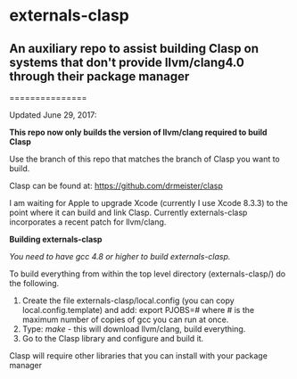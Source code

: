 # externals-clasp
## An auxiliary repo to assist building Clasp on systems that don't provide llvm/clang4.0 through their package manager
===============

Updated June 29, 2017:

**This repo now only builds the version of llvm/clang required to build Clasp**

Use the branch of this repo that matches the branch of Clasp you want to build.

Clasp can be found at:   https://github.com/drmeister/clasp

I am waiting for Apple to upgrade Xcode (currently I use Xcode 8.3.3) to the point where it can build and link Clasp.
Currently externals-clasp incorporates a recent patch for llvm/clang.

**Building externals-clasp**

_You need to have gcc 4.8 or higher to build externals-clasp._

To build everything from within the top level directory (externals-clasp/) do the following.

1. Create the file externals-clasp/local.config (you can copy local.config.template) and add:   export PJOBS=# where # is the maximum number of copies of gcc you can run at once.
2. Type:  _make_    - this will download llvm/clang, build everything.
3. Go to the Clasp library and configure and build it.

Clasp will require other libraries that you can install with your package manager
